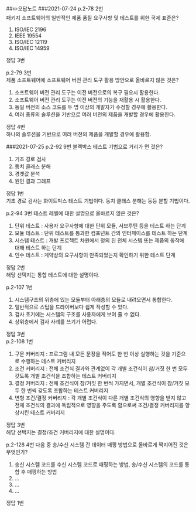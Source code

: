 ##✏️오답노트
###2021-07-24
p.2-78 2번 <br>
패키지 소프트웨어의 일반적인 제품 품질 요구사항 및 테스트를 위한 국제 표준은?
1. ISO/IEC 2196
2. IEEE 19554
3. ISO/IEC 12119
4. ISO/IEC 14959

정답 3번

p.2-79 3번 <br>
제품 소프트웨어에 소프트웨어 버전 관리 도구 활용 방안으로 올바르지 않은 것은?
1. 소프트웨어 버전 관리 도구는 이전 버전으로의 복구 필요시 활용한다.
2. 소프트웨어 버전 관리 도구는 이전 버전의 기능을 재활용 시 활용한다.
3. 동일 버전의 소스 코드를 두 명 이상의 개발자가 수정할 경우에 활용한다.
4. 여러 종류의 솔루션을 기반으로 여러 버전의 제품을 개발할 경우에 활용한다.


정답 4번 <br>
하나의 솔루션을 기반으로 여러 버전의 제품을 개발할 경우에 활용함.

###2021-07-25
p.2-92 9번
블랙박스 테스트 기법으로 거리가 먼 것은?
1. 기초 경로 검사 
2. 동치 클래스 분해 
3. 경곗값 분석 
4. 원인 결과 그래프

정답 1번<br>
기초 경로 검사는 화이트박스 테스트 기법이다. 동치 클래스 분해는 동등 분할 기법이다.

p.2-94 3번
테스트 레벨에 대한 설명으로 올바르지 않은 것은?
1. 단위 테스트 : 사용자 요구사항에 대한 단위 모듈, 서브루틴 등을 테스트 하는 단계
2. 모듈 테스트 : 단위 테스트를 통과한 컴포넌트 간의 인터페이스를 테스트 하는 단계
3. 시스템 테스트 : 개발 프로젝트 차원에서 정의 된 전체 시스템 또는 제품의 동작에 대해 테스트 하는 단계
4. 인수 테스트 : 계약상의 요구사항이 만족되었는지 확인하기 위한 테스트 단계

정답 2번<br>
해당 선택지는 통합 테스트에 대한 설명이다.

p.2-107 1번
1. 시스템구조의 위층에 있는 모듈부터 아래층의 모듈로 내려오면서 통합한다.
2. 일반적으로 스텁을 드라이버보다 쉽게 작성할 수 있다.
3. 검사 초기에는 시스템의 구조를 사용자에게 보여 줄 수 없다.
4. 상위층에서 검사 사례를 쓰기가 어렵다.

정답 3번<br>
p.2-108 1번
1. 구문 커버리지 : 프로그램 내 모든 문장을 적어도 한 번 이상 실행하는 것을 기준으로 수행하는 테스트 커버리지
2. 조건 커버리지 : 전체 조건식 결과와 관계없이 각 개별 조건식이 참/거짓 한 번 모두 갖도록 개별 조건식을 조합하는 테스트 커버리지
3. 결정 커버리지 : 전체 조건식이 참/거짓 한 번씩 가지면서, 개별 조건식이 참/거짓 모두 한 번씩 갖도록 조합하는 테스트 커버리지
4. 변형 조건/결정 커버리지 : 각 개별 조건식이 다른 개별 조건식의 영향을 받지 않고 전체 조건식의 결과에 독립적으로 영향을 주도록 함으로써 조건/결정 커버리지를 향상시킨 테스트 커버리지

정답 3번<br>
해당 선택지는 결정/조건 커버리지에 대한 설명이다.

p.2-128 4번
다음 중 송/수신 시스템 간 데이터 매핑 방법으로 올바르게 짝지어진 것은 무엇인가?
1. 송신 시스템 코드를 수신 시스템 코드로 매핑하는 방법, 송/수신 시스템의 코드를 통합 후 매핑하는 방법
2. ...
3. ...
4. ...

정답 1번



